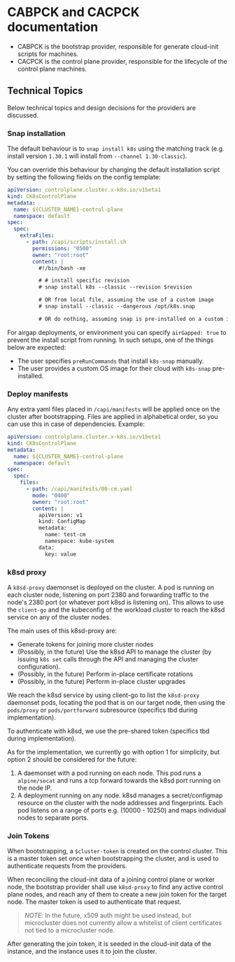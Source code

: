 # CABPCK and CACPCK documentation

- CABPCK is the bootstrap provider, responsible for generate cloud-init scripts for machines.
- CACPCK is the control plane provider, responsible for the lifecycle of the control plane machines.

## Technical Topics

Below technical topics and design decisions for the providers are discussed.

### Snap installation

The default behaviour is to `snap install k8s` using the matching track (e.g. install version `1.30.1` will install from `--channel 1.30-classic`).

You can override this behaviour by changing the default installation script by setting the following fields on the config template:

```yaml
apiVersion: controlplane.cluster.x-k8s.io/v1beta1
kind: CK8sControlPlane
metadata:
  name: ${CLUSTER_NAME}-control-plane
  namespace: default
spec:
  spec:
    extraFiles:
      - path: /capi/scripts/install.sh
        permissions: "0500"
        owner: "root:root"
        content: |
          #!/bin/bash -xe

          # # install specific revision
          # snap install k8s --classic --revision $revision

          # OR from local file, assuming the use of a custom image
          # snap install --classic --dangerous /opt/k8s.snap

          # OR do nothing, assuming snap is pre-installed on a custom image
```

For airgap deployments, or environment you can specify `airGapped: true` to prevent the install script from running. In such setups, one of the things below are expected:

- The user specifies `preRunCommands` that install `k8s-snap` manually.
- The user provides a custom OS image for their cloud with `k8s-snap` pre-installed.

### Deploy manifests

Any extra yaml files placed in `/capi/manifests` will be applied once on the cluster after bootstrapping. Files are applied in alphabetical order, so you can use this in case of dependencies. Example:

```yaml
apiVersion: controlplane.cluster.x-k8s.io/v1beta1
kind: CK8sControlPlane
metadata:
  name: ${CLUSTER_NAME}-control-plane
  namespace: default
spec:
  spec:
    files:
      - path: /capi/manifests/00-cm.yaml
        mode: "0400"
        owner: "root:root"
        content: |
          apiVersion: v1
          kind: ConfigMap
          metadata:
            name: test-cm
            namespace: kube-system
          data:
            key: value
```

### k8sd proxy

A `k8sd-proxy` daemonset is deployed on the cluster. A pod is running on each cluster node, listening on port 2380 and forwarding traffic to the node's 2380 port (or whatever port k8sd is listening on). This allows to use the `client-go` and the kubeconfig of the workload cluster to reach the k8sd service on any of the cluster nodes.

The main uses of this k8sd-proxy are:
- Generate tokens for joining more cluster nodes
- (Possibly, in the future) Use the k8sd API to manage the cluster (by issuing `k8s set` calls through the API and managing the cluster configuration).
- (Possibly, in the future) Perform in-place certificate rotations
- (Possibly, in the future) Perform in-place cluster upgrades

We reach the k8sd service by using client-go to list the `k8sd-proxy` daemonset pods, locating the pod that is on our target node, then using the `pods/proxy` or `pods/portforward` subresource (specifics tbd during implementation).

To authenticate with k8sd, we use the pre-shared token (specifics tbd during implementation).

As for the implementation, we currently go with option 1 for simplicity, but option 2 should be considered for the future:

1. A daemonset with a pod running on each node. This pod runs a `alpine/socat` and runs a tcp forward towards the k8sd port running on the node IP.
2. A deployment running on any node. k8sd manages a secret/configmap resource on the cluster with the node addresses and fingerprints. Each pod listens on a range of ports e.g. (10000 - 10250) and maps individual nodes to separate ports.

### Join Tokens

When bootstrapping, a `$cluster-token` is created on the control cluster. This is a master token set once when bootstrapping the cluster, and is used to authenticate requests from the providers.

When reconciling the cloud-init data of a joining control plane or worker node, the bootstrap provider shall use `k8sd-proxy` to find any active control plane nodes, and reach any of them to create a new join token for the target node. The master token is used to authenticate that request.

> *NOTE*: In the future, x509 auth might be used instead, but microcluster does not currently allow a whitelist of client certificates not tied to a microcluster node.

After generating the join token, it is seeded in the cloud-init data of the instance, and the instance uses it to join the cluster.
